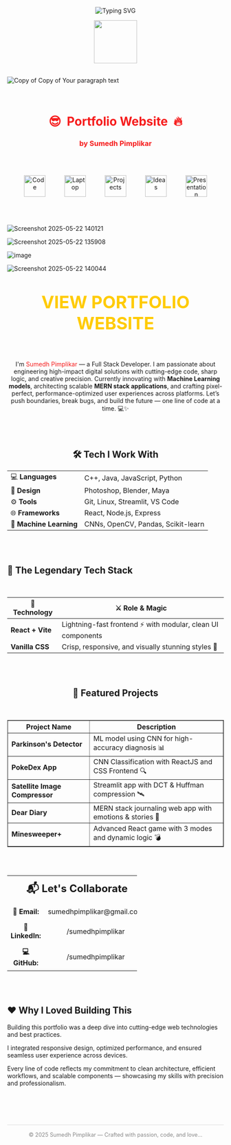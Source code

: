 

<!-- TITLE with Animated Typing Effect -->
<p align="center">
  <img src="https://readme-typing-svg.demolab.com?font=Fira+Code&pause=1000&color=F61C1C&center=true&vCenter=true&width=800&lines=Code.+Create.+Conquer.;Hey,+I'm+Sumedh+Pimplikar!;FullStack+Developer+%7C+AI+Explorer+%7C+Designer" alt="Typing SVG" />
</p>

<p align="center">
  <img src="https://img.icons8.com/color/96/000000/code.png" width="100" />
<br>
<br>

![Copy of Copy of Your paragraph text](https://github.com/user-attachments/assets/bffaa111-8476-4794-b3dc-5ccec6870cf8)


<br>

<h1 align="center" style="color:#F61C1C;">😎&nbsp;&nbsp;Portfolio Website&nbsp;&nbsp;🔥</h1>
<h3 align="center" style="color:#F61C1C;">by Sumedh Pimplikar</h3>
</p>

<br>
<br>

<p align="center">
  <img src="https://img.icons8.com/color/60/source-code.png" alt="Code" width="50" hspace="20"/>
  <img src="https://img.icons8.com/color/60/computer.png" alt="Laptop" width="50" hspace="20"/>
  <img src="https://img.icons8.com/color/60/task.png" alt="Projects" width="50" hspace="20"/>
  <img src="https://img.icons8.com/color/60/light-on.png" alt="Ideas" width="50" hspace="20"/>
  <img src="https://img.icons8.com/color/60/presentation.png" alt="Presentation" width="50" hspace="20"/>
</p>

<br>


<br>![Screenshot 2025-05-22 140121](https://github.com/user-attachments/assets/d2303c5a-ff6e-47da-b59e-ac50ab18d7e1)

![Screenshot 2025-05-22 135908](https://github.com/user-attachments/assets/4c4ddc0b-eab5-4651-baae-1889ef8d3ec8)

![image](https://github.com/user-attachments/assets/d052b34c-f439-4f6c-995d-53e39a82669f)

![Screenshot 2025-05-22 140044](https://github.com/user-attachments/assets/0962b0d1-6c0a-47ea-996b-cc216729ed1f)

<br>





<p align="center">
  <a href="https://portfolio-website-c16e.vercel.app/" target="_blank" rel="noopener noreferrer" 
     style="text-decoration:none; font-weight:bold; font-size:2.5rem; color:#ffcb05;">
     <strong>VIEW PORTFOLIO WEBSITE</strong> 
  </a>
</p>
 <br>


 <br>



<section align="center">

  
   
  

  <p>
     I'm <span style="color: #F61C1C;">Sumedh Pimplikar</span> — a Full Stack Developer. I am passionate about engineering high-impact digital solutions with cutting-edge code, sharp logic, and creative precision. Currently innovating with <strong>Machine Learning models</strong>, architecting scalable <strong>MERN stack applications</strong>, and crafting pixel-perfect, performance-optimized user experiences across platforms.  Let’s push boundaries, break bugs, and build the future — one line of code at a time. 💻✨
  </p>

</section>


<br>
<br>

<h2 align="center">🛠️ Tech I Work With</h2>

<table align="center">
  <tr>
    <td>💻 <b>Languages</b></td>
    <td>C++, Java, JavaScript, Python</td>
  </tr>
  <tr>
    <td>🎨 <b>Design</b></td>
    <td>Photoshop, Blender, Maya</td>
  </tr>
  <tr>
    <td>⚙️ <b>Tools</b></td>
    <td>Git, Linux, Streamlit, VS Code</td>
  </tr>
  <tr>
    <td>🌐 <b>Frameworks</b></td>
    <td>React, Node.js, Express</td>
  </tr>
  <tr>
    <td>🤖 <b>Machine Learning</b></td>
    <td>CNNs, OpenCV, Pandas, Scikit-learn</td>
  </tr>
</table>


<br>
<br>

<h2>🚀 The Legendary Tech Stack</h2>
<br>
<table aria-label="Technology stack table" align="center">
  <thead>
    <tr>
      <th>🔧 Technology</th>
      <th>⚔️ Role &amp; Magic</th>
    </tr>
  </thead>
  <tbody>
    <tr><td><strong>React + Vite</strong></td><td>Lightning-fast frontend ⚡ with modular, clean UI components</td></tr>
    <tr><td><strong>Vanilla CSS</strong></td><td>Crisp, responsive, and visually stunning styles 🎨</td></tr>
  </tbody>
</table>

<br>
<br>

<h2 align="center">🚀 Featured Projects</h2>

<br>

<table align="center" border="1" cellpadding="10" cellspacing="0">
  <tr>
    <th>Project Name</th>
    <th>Description</th>
  </tr>
  <tr>
    <td><b>Parkinson's Detector</b></td>
    <td>ML model using CNN for high-accuracy diagnosis 📊</td>
  </tr>
  <tr>
    <td><b>PokeDex App</b></td>
    <td>CNN Classification with ReactJS and CSS Frontend 🔍</td>
  </tr>
  <tr>
    <td><b>Satellite Image Compressor</b></td>
    <td>Streamlit app with DCT & Huffman compression 🛰️</td>
  </tr>
  <tr>
    <td><b>Dear Diary</b></td>
    <td>MERN stack journaling web app with emotions & stories 💌</td>
  </tr>
  <tr>
    <td><b>Minesweeper+</b></td>
    <td>Advanced React game with 3 modes and dynamic logic 💣</td>
  </tr>
</table>

<br>
<br>

<table align="center" style="border-collapse: collapse; width: 60%; text-align: center; vertical-align: middle;">
  <tr>
    <th colspan="2" style="padding: 12px; font-size: 1.5em; text-align: center;">📬 Let's Collaborate</th>
  </tr>
 
  <tr>
    <td style="padding: 8px; font-weight: bold; vertical-align: middle;">📧 Email:</td>
    <td style="padding: 8px; vertical-align: middle;">
      <div style="text-align: center;">
        <a href="mailto:sumedhpimplikar@gmail.com" style="text-decoration: none;">sumedhpimplikar@gmail.com</a>
      </div>
    </td>
  </tr>
  <tr>
    <td style="padding: 8px; font-weight: bold; vertical-align: middle;">💼 LinkedIn:</td>
    <td style="padding: 8px; vertical-align: middle;">
      <div style="text-align: center;">
        <a href="https://www.linkedin.com/in/sumedhpimplikar" target="_blank" style="text-decoration: none;">/sumedhpimplikar</a>
      </div>
    </td>
  </tr>
  <tr>
    <td style="padding: 8px; font-weight: bold; vertical-align: middle;">💻 GitHub:</td>
    <td style="padding: 8px; vertical-align: middle;">
      <div style="text-align: center;">
        <a href="https://github.com/sumedhpimplikar" target="_blank" style="text-decoration: none;">/sumedhpimplikar</a>
      </div>
    </td>
  </tr>
</table>





 <br>
 <br>

<h2>❤️ Why I Loved Building This</h2>
<p>
  Building this portfolio was a deep dive into cutting-edge web technologies and best practices.
</p>
<p>
  I integrated responsive design, optimized performance, and ensured seamless user experience across devices.
</p>
<p>
  Every line of code reflects my commitment to clean architecture, efficient workflows, and scalable components — showcasing my skills with precision and professionalism.
</p>



<br>
<br>


<footer style="text-align: center; padding: 15px; font-size: 0.9em; color: #888; border-top: 1px solid #ddd; margin-top: 40px;">
  © 2025 Sumedh Pimplikar — Crafted with passion, code, and love...
</footer>


</body>
</html>











